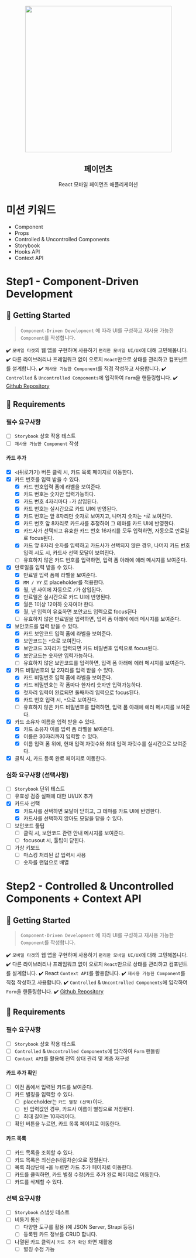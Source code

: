 <p align="middle" >
  <img src="https://techcourse-storage.s3.ap-northeast-2.amazonaws.com/0fefce79602043a9b3281ee1dd8f4be6" width="400">
</p>
<h2 align="middle">페이먼츠</h2>
<p align="middle">React 모바일 페이먼츠 애플리케이션</p>
</p>


# 미션 키워드 
- Component
- Props
- Controlled & Uncontrolled Components
- Storybook
- Hooks API
- Context API

# Step1 - Component-Driven Development
## 🚀 Getting Started
> `Component-Driven Development` 에 따라 UI를 구성하고 재사용 가능한 `Component`를 작성합니다.
 
✔️ `모바일 타겟`의 웹 앱을 구현하며 사용하기 `편리한 모바일 UI/UX`에 대해 고민해봅니다.
✔️ 다른 라이브러리나 프레임워크 없이 오로지 `React`만으로 상태를 관리하고 컴포넌트를 설계합니다.
✔️ `재사용 가능한 Component`를 직접 작성하고 사용합니다.
✔️ `Controlled` & `Uncontrolled Components`에 입각하여 `Form`을 핸들링합니다.
✔️ [Github Repository](https://github.com/next-step/react-payments)

## 📝 Requirements
### 필수 요구사항 
- [ ] `Storybook` 상호 작용 테스트
- [ ] `재사용 가능한 Component` 작성
#### 카드 추가
- [x] `<`(뒤로가기) 버튼 클릭 시, 카드 목록 페이지로 이동한다.
- [x] 카드 번호를 입력 받을 수 있다.
    - [x] 카드 번호입력 폼에 라벨을 보여준다.
    - [x] 카드 번호는 숫자만 입력가능하다.
    - [x] 카드 번호 4자리마다 `-`가 삽입된다.
    - [x] 카드 번호는 실시간으로 카드 UI에 반영된다.
    - [x] 카드 번호는 앞 8자리만 숫자로 보여지고, 나머지 숫자는 `*`로 보여진다.
    - [x] 카드 번호 앞 8자리로 카드사를 추정하여 그 테마를 카드 UI에 반영한다.
    - [x] 카드사가 선택되고 유효한 카드 번호 16자리를 모두 입력하면, 자동으로 만료일로 focus된다.
    - [x] 카드 앞 8자리 숫자를 입력하고 카드사가 선택되지 않은 경우, 나머지 카드 번호 입력 시도 시, 카드사 선택 모달이 보여진다.
    - [ ] 유효하지 않은 카드 번호를 입력하면, 입력 폼 아래에 에러 메시지를 보여준다.
- [x] 만료일을 입력 받을 수 있다.
    - [x] 만료일 입력 폼에 라벨을 보여준다.
    - [x] `MM / YY` 로 placeholder를 적용한다.
    - [x] 월, 년 사이에 자동으로 `/`가 삽입된다.
    - [x] 만료일은 실시간으로 카드 UI에 반영된다.
    - [x] 월은 1이상 12이하 숫자여야 한다.
    - [x] 월, 년 입력이 유효하면 보안코드 입력으로 focus된다
    - [ ] 유효하지 않은 만료일을 입력하면, 입력 폼 아래에 에러 메시지를 보여준다.
- [x] 보안코드를 입력 받을 수 있다.
    - [x] 카드 보안코드 입력 폼에 라벨을 보여준다.
    - [x] 보안코드는 `*`으로 보여진다.
    - [x] 보안코드 3자리가 입력되면 카드 비밀번호 입력으로 focus된다.
    - [x] 보안코드는 숫자만 입력가능하다.
    - [ ] 유효하지 않은 보안코드를 입력하면, 입력 폼 아래에 에러 메시지를 보여준다.
- [x] 카드 비밀번호의 앞 2자리를 입력 받을 수 있다.
    - [x] 카드 비밀번호 입력 폼에 라벨을 보여준다.
    - [x] 카드 비밀번호는 각 폼마다 한자리 숫자만 입력가능하다.
    - [x] 첫자리 입력이 완료되면 둘째자리 입력으로 focus된다.
    - [x] 카드 번호 입력 시, `*`으로 보여진다.
    - [ ] 유효하지 않은 카드 비밀번호를 입력하면, 입력 폼 아래에 에러 메시지를 보여준다.
- [x] 카드 소유자 이름을 입력 받을 수 있다.
    - [x] 카드 소유자 이름 입력 폼 라벨을 보여준다.
    - [x] 이름은 30자리까지 입력할 수 있다.
    - [x] 이름 입력 폼 위에, 현재 입력 자릿수와 최대 입력 자릿수를 실시간으로 보여준다.
- [x] 클릭 시, 카드 등록 완료 페이지로 이동한다.
### 심화 요구사항 (선택사항)
- [ ] `Storybook` 단위 테스트
- [ ] 유효성 검증 실패에 대한 UI/UX 추가
- [x] 카드사 선택
  - [x] 카드사를 선택하면 모달이 닫히고, 그 테마를 카드 UI에 반영한다.
  - [x] 카드사를 선택하지 않아도 모달을 닫을 수 있다.
- [ ] 보안코드 툴팁
  - [ ] 클릭 시, 보안코드 관련 안내 메시지를 보여준다.
  - [ ] focusout 시, 툴팁이 닫힌다.
- [ ] 가상 키보드
  - [ ] 마스킹 처리된 값 입력시 사용
  - [ ] 숫자를 랜덤으로 배열

# Step2 - Controlled & Uncontrolled Components + Context API
## 🚀 Getting Started
> `Component-Driven Development` 에 따라 UI를 구성하고 재사용 가능한 `Component`를 작성합니다.
 
✔️ `모바일 타겟`의 웹 앱을 구현하며 사용하기 `편리한 모바일 UI/UX`에 대해 고민해봅니다.
✔️ 다른 라이브러리나 프레임워크 없이 오로지 `React`만으로 상태를 관리하고 컴포넌트를 설계합니다.
✔️ React `Context API`를 활용합니다.
✔️ `재사용 가능한 Component`를 직접 작성하고 사용합니다.
✔️ `Controlled` & `Uncontrolled Components`에 입각하여 `Form`을 핸들링합니다.
✔️ [Github Repository](https://github.com/next-step/react-payments)
## 📝 Requirements
### 필수 요구사항 
- [ ] `Storybook` 상호 작용 테스트
- [ ] `Controlled` & `Uncontrolled Components`에 입각하여 `Form` 핸들링
- [ ] `Context API`를 활용해 전역 상태 관리 및 계층 재구성
#### 카드 추가 확인
- [ ] 이전 폼에서 입력된 카드를 보여준다.
- [ ] 카드 별칭을 입력할 수 있다.
    - [ ] placeholder는 `카드 별칭 (선택)`이다.
    - [ ] 빈 입력값인 경우, 카드사 이름이 별칭으로 저장된다.
    - [ ] 최대 길이는 10자리이다.
- [ ] 확인 버튼을 누르면, 카드 목록 페이지로 이동한다.
#### 카드 목록
- [ ] 카드 목록을 조회할 수 있다.
- [ ] 카드 목록은 최신순(내림차순)으로 정렬된다.
- [ ] 목록 최상단에 `+`을 누르면 카드 추가 페이지로 이동한다.
- [ ] 카드를 클릭하면, 카드 별칭 수정(카드 추가 완료 페이지)로 이동한다.
- [ ] 카드를 삭제할 수 있다.
### 선택 요구사항
- [ ] `Storybook` 스냅샷 테스트
- [ ] 비동기 통신
  - [ ] 다양한 도구를 활용 (예 JSON Server, Strapi 등등)
  - [ ] 등록된 카드 정보를 CRUD 합니다.
- [ ] 나열된 카드 클릭시 `카드 추가 확인` 화면 재활용
  - [ ] 별칭 수정 가능

